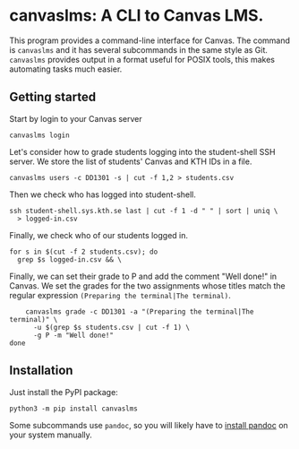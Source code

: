 # canvaslms: A CLI to Canvas LMS.

This program provides a command-line interface for Canvas. The command
is `canvaslms` and it has several subcommands in the same style as Git.
`canvaslms` provides output in a format useful for POSIX tools, this
makes automating tasks much easier.

## Getting started

Start by login to your Canvas server

``` {.text}
canvaslms login
```

Let's consider how to grade students logging into the student-shell SSH
server. We store the list of students' Canvas and KTH IDs in a file.

``` {.text}
canvaslms users -c DD1301 -s | cut -f 1,2 > students.csv
```

Then we check who has logged into student-shell.

``` {.text startFrom="2"}
ssh student-shell.sys.kth.se last | cut -f 1 -d " " | sort | uniq \
  > logged-in.csv
```

Finally, we check who of our students logged in.

``` {.text startFrom="4"}
for s in $(cut -f 2 students.csv); do
  grep $s logged-in.csv && \
```

Finally, we can set their grade to P and add the comment "Well done!" in
Canvas. We set the grades for the two assignments whose titles match the
regular expression `(Preparing the terminal|The terminal)`.

``` {.text startFrom="6"}
    canvaslms grade -c DD1301 -a "(Preparing the terminal|The terminal)" \
      -u $(grep $s students.csv | cut -f 1) \
      -g P -m "Well done!"
done
```

## Installation

Just install the PyPI package:
```
python3 -m pip install canvaslms
```
Some subcommands use `pandoc`, so you will likely have to [install 
pandoc][pandoc] on your system manually.

[pandoc]: https://pandoc.org/installing.html
